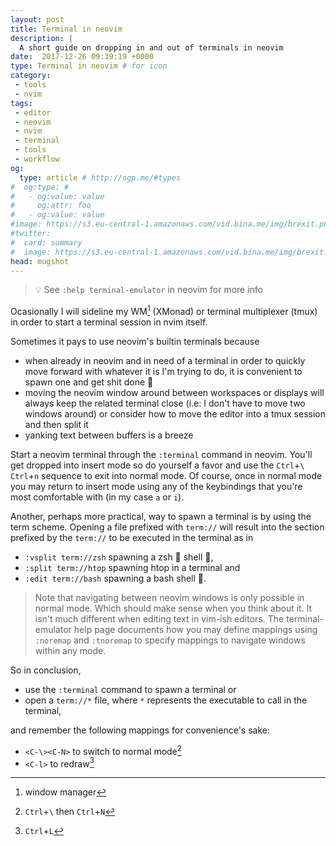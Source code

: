 ```yaml
---
layout: post
title: Terminal in neovim
description: |
  A short guide on dropping in and out of terminals in neovim
date:  2017-12-26 09:39:19 +0000
type: Terminal in neovim # for icon
category:
 - tools
 - nvim
tags:
 - editor
 - neovim
 - nvim
 - terminal
 - tools
 - workflow
og:
  type: article # http://ogp.me/#types
#  og:type: # 
#   - og:value: value
#     og:attr: foo
#   - og:value: value
#image: https://s3.eu-central-1.amazonaws.com/vid.bina.me/img/brexit.png
#twitter:
#  card: summary
#  image: https://s3.eu-central-1.amazonaws.com/vid.bina.me/img/brexit.png
head: mugshot
---
```

> :bulb: See `:help terminal-emulator` in neovim for more info

Ocasionally I will sideline my WM[^wm] (XMonad) or terminal multiplexer (tmux) in
order to start a terminal session in nvim itself.

Sometimes it pays to use neovim's builtin terminals because

 - when already in neovim and in need of a terminal in order to quickly move
 forward with whatever it is I'm trying to do, it is convenient to spawn one
 and get shit done :poop:
 - moving the neovim window around between workspaces or displays will always
 keep the related terminal close (i.e: I don't have to move two windows around)
 or consider how to move the editor into a tmux session and then split it
 - yanking text between buffers is a breeze

Start a neovim terminal through the `:terminal` command in neovim. You'll get
dropped into insert mode so do yourself a favor and use the
`Ctrl`+`\` `Ctrl`+`n` sequence to exit into normal mode. Of course, once in
normal mode you may return to insert mode using any of the keybindings that
you're most comfortable with (in my case `a` or `i`).

Another, perhaps more practical, way to spawn a terminal is by using the
term scheme. Opening a file prefixed with `term://` will result into the section
prefixed by the `term://` to be executed in the terminal as in
 - `:vsplit term://zsh` spawning a zsh :ocean: shell :shell:,
 - `:split term://htop` spawning htop in a terminal and
 - `:edit term://bash` spawning a bash shell :shell:.

> Note that navigating between neovim windows is only possible in normal mode.
Which should make sense when you think about it. It isn't much different when
editing text in vim-ish editors. The terminal-emulator help page documents how
you may define mappings using `:noremap` and `:tnoremap` to specify mappings to
navigate windows within any mode.

So in conclusion,
 - use the `:terminal` command to spawn a terminal or
 - open a `term://*` file, where `*` represents the executable to call in the
 terminal,

and remember the following mappings for convenience's sake:

 - `<C-\><C-N>` to switch to normal mode[^cdashcn]
 - `<C-l>` to redraw[^cl]

[https://codeyarns.com/2010/11/26/how-to-view-variables-in-vim/]: next

[^wm]: window manager
[^cdashcn]: `Ctrl`+`\` then `Ctrl`+`N`
[^cl]: `Ctrl`+`L`
